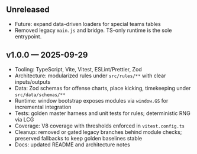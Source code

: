 ## Unreleased

- Future: expand data-driven loaders for special teams tables
- Removed legacy `main.js` and bridge. TS-only runtime is the sole entrypoint.

## v1.0.0 — 2025-09-29

- Tooling: TypeScript, Vite, Vitest, ESLint/Prettier, Zod
- Architecture: modularized rules under `src/rules/**` with clear inputs/outputs
- Data: Zod schemas for offense charts, place kicking, timekeeping under `src/data/schemas/**`
- Runtime: window bootstrap exposes modules via `window.GS` for incremental integration
- Tests: golden master harness and unit tests for rules; deterministic RNG via LCG
- Coverage: V8 coverage with thresholds enforced in `vitest.config.ts`
- Cleanup: removed or gated legacy branches behind module checks; preserved fallbacks to keep golden baselines stable
- Docs: updated README and architecture notes


